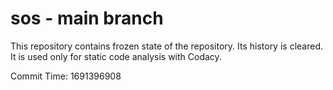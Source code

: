 # sos - main branch

This repository contains frozen state of the repository.
Its history is cleared. It is used only for static code
analysis with Codacy.

Commit Time: 1691396908